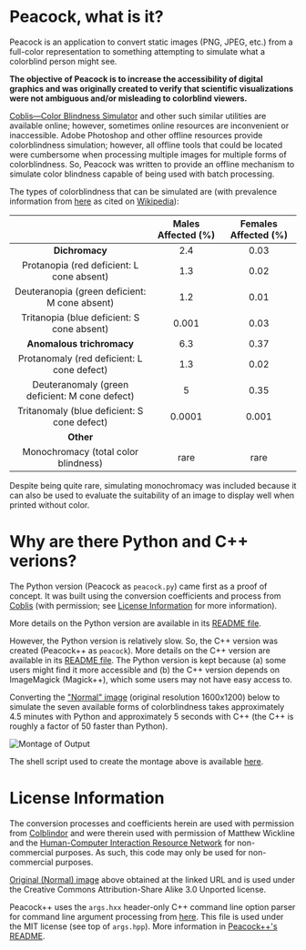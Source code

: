 # Peacock, what is it?

Peacock is an application to convert static images (PNG, JPEG, etc.) from a
full-color representation to something attempting to simulate what a colorblind
person might see.

**The objective of Peacock is to increase the accessibility of digital graphics
and was originally created to verify that scientific visualizations were not
ambiguous and/or misleading to colorblind viewers.**

[Coblis—Color Blindness
Simulator](http://www.color-blindness.com/coblis-color-blindness-simulator/) and
other such similar utilities are available online; however, sometimes online
resources are inconvenient or inaccessible.  Adobe Photoshop and other offline
resources provide colorblindness simulation; however, all offline tools that
could be located were cumbersome when processing multiple images for multiple
forms of colorblindness.  So, Peacock was written to provide an offline
mechanism to simulate color blindness capable of being used with batch
processing.

The types of colorblindness that can be simulated are (with prevalence
information from [here](http://www.webexhibits.org/causesofcolor/2C.html) as
cited on
[Wikipedia](https://en.wikipedia.org/wiki/Color_blindness#Epidemiology)):

|                                                | **Males Affected (%)** | **Females Affected (%)** |
|:----------------------------------------------:|:----------------------:|:------------------------:|
|               **Dichromacy**                   |           2.4          |           0.03           |
|    Protanopia (red deficient: L cone absent)   |           1.3          |           0.02           |
|  Deuteranopia (green deficient: M cone absent) |           1.2          |           0.01           |
|   Tritanopia (blue deficient: S cone absent)   |          0.001         |           0.03           |
|          **Anomalous trichromacy**             |           6.3          |           0.37           |
|   Protanomaly (red deficient: L cone defect)   |           1.3          |           0.02           |
| Deuteranomaly (green deficient: M cone defect) |            5           |           0.35           |
|   Tritanomaly (blue deficient: S cone defect)  |         0.0001         |           0.001          |
|                 **Other**                      |                        |                          |
|     Monochromacy (total color blindness)       |          rare          |           rare           |

Despite being quite rare, simulating monochromacy was included because it can also
be used to evaluate the suitability of an image to display well when printed 
without color.

# Why are there Python and C++ verions?

The Python version (Peacock as `peacock.py`) came first as a proof of concept.
It was built using the conversion coefficients and process from
[Coblis](http://www.color-blindness.com/coblis-color-blindness-simulator/) (with
permission; see [License Information](#LicenseInformation) for more
information).

More details on the Python version are available in its [README
file](python/README.md).

However, the Python version is relatively slow.  So, the C++ version was created
(Peacock++ as `peacock`).  More details on the C++ version are available in its
[README file](cpp/README.md).  The Python version is kept because (a) some users
might find it more accessible and (b) the C++ version depends on ImageMagick
(Magick++), which some users may not have easy access to.

Converting the ["Normal"
image](https://commons.wikimedia.org/wiki/File:Crayola_24pack_2005.jpg)
(original resolution 1600x1200) below to simulate the seven available forms of
colorblindness takes approximately 4.5 minutes with Python and approximately 5
seconds with C++ (the C++ is roughly a factor of 50 faster than Python).

![Montage of Output](readme_files/CB_Montage_Crayons.jpg)

The shell script used to create the montage above is available
[here](readme_files/montage.sh).

# License Information<a name="LicneseInformation"></a>

The conversion processes and coefficients herein are used with permission from
[Colblindor](http://www.color-blindness.com/) and were therein used with
permission of Matthew Wickline and the [Human-Computer Interaction Resource
Network](http://www.hcirn.com/) for non-commercial purposes.  As such, this code
may only be used for non-commercial purposes.

[Original (Normal)
image](https://commons.wikimedia.org/wiki/File:Crayola_24pack_2005.jpg) above
obtained at the linked URL and is used under the Creative Commons
Attribution-Share Alike 3.0 Unported license.

Peacock++ uses the `args.hxx` header-only C++ command line option parser for
command line argument processing from [here](https://github.com/Taywee/args).
This file is used under the MIT license (see top of `args.hpp`).   More
information in [Peacock++'s README](cpp/README.md#OSSCredits).
